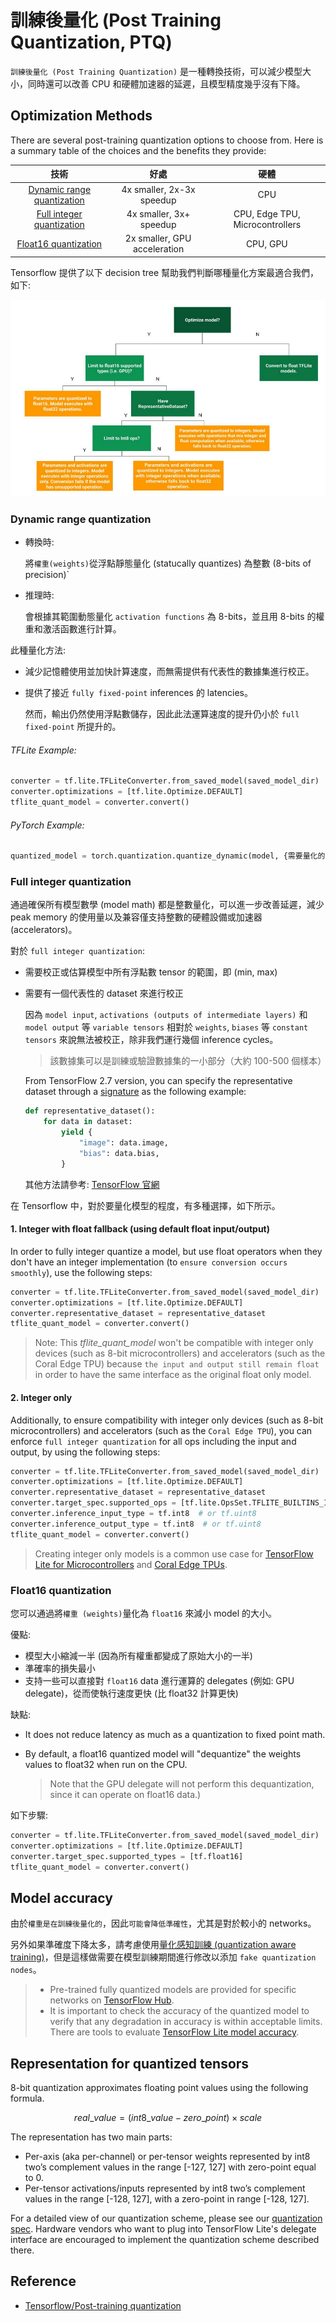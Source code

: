# 訓練後量化 (Post Training Quantization, PTQ)

`訓練後量化 (Post Training Quantization)` 是一種轉換技術，可以減少模型大小，同時還可以改善 CPU 和硬體加速器的延遲，且模型精度幾乎沒有下降。

## Optimization Methods

There are several post-training quantization options to choose from. Here is a summary table of the choices and the benefits they provide:

| 技術 | 好處 | 硬體 |
| :-: | :-: | :-: |
| [Dynamic range quantization](#dynamic-range-quantization) | 4x smaller, 2x-3x speedup | CPU |
| [Full integer quantization](#full-integer-quantization) | 4x smaller, 3x+ speedup | CPU, Edge TPU, Microcontrollers |
| [Float16 quantization](#float16-quantization)  | 2x smaller, GPU acceleration | CPU, GPU |

Tensorflow 提供了以下 decision tree 幫助我們判斷哪種量化方案最適合我們，如下:

![](images/PTQ.png)

### Dynamic range quantization

- 轉換時:

    將`權重(weights)`從浮點靜態量化 (statucally quantizes) 為整數 (8-bits of precision)`

- 推理時:

    會根據其範圍動態量化 `activation functions` 為 8-bits，並且用 8-bits 的權重和激活函數進行計算。

此種量化方法:

- 減少記憶體使用並加快計算速度，而無需提供有代表性的數據集進行校正。
- 提供了接近 `fully fixed-point` inferences 的 latencies。

    然而，輸出仍然使用浮點數儲存，因此此法運算速度的提升仍小於 `full fixed-point` 所提升的。

###### TFLite Example:

```python
converter = tf.lite.TFLiteConverter.from_saved_model(saved_model_dir)
converter.optimizations = [tf.lite.Optimize.DEFAULT]
tflite_quant_model = converter.convert()
```

###### PyTorch Example:

```python
quantized_model = torch.quantization.quantize_dynamic(model, {需要量化的layer}, dtype=torch.qint8)
```

### Full integer quantization

通過確保所有模型數學 (model math) 都是整數量化，可以進一步改善延遲，減少 peak memory 的使用量以及兼容僅支持整數的硬體設備或加速器 (accelerators)。

對於 `full integer quantization`:

- 需要校正或估算模型中所有浮點數 tensor 的範圍，即 (min, max)
- 需要有一個代表性的 dataset 來進行校正

    因為 `model input`, `activations (outputs of intermediate layers)` 和 `model output` 等 `variable tensors` 相對於 `weights`, `biases` 等 `constant tensors` 來說無法被校正，除非我們運行幾個 inference cycles。

    > 該數據集可以是訓練或驗證數據集的一小部分（大約 100-500 個樣本）

    From TensorFlow 2.7 version, you can specify the representative dataset through a [signature](https://www.tensorflow.org/lite/guide/signatures) as the following example:

    ```python
    def representative_dataset():
        for data in dataset:
            yield {
                "image": data.image,
                "bias": data.bias,
            }
    ```

    其他方法請參考: [TensorFlow 官網](https://www.tensorflow.org/lite/performance/post_training_quantization#full_integer_quantization)

在 Tensorflow 中，對於要量化模型的程度，有多種選擇，如下所示。

#### 1. Integer with float fallback (using default float input/output)

In order to fully integer quantize a model, but use float operators when they don't have an integer implementation (to `ensure conversion occurs smoothly`), use the following steps:

```python
converter = tf.lite.TFLiteConverter.from_saved_model(saved_model_dir)
converter.optimizations = [tf.lite.Optimize.DEFAULT]
converter.representative_dataset = representative_dataset
tflite_quant_model = converter.convert()
```

> Note: This *tflite_quant_model* won't be compatible with integer only devices (such as 8-bit microcontrollers) and accelerators (such as the Coral Edge TPU) because `the input and output still remain float` in order to have the same interface as the original float only model.

#### 2. Integer only

Additionally, to ensure compatibility with integer only devices (such as 8-bit microcontrollers) and accelerators (such as the `Coral Edge TPU`), you can enforce `full integer quantization` for all ops including the input and output, by using the following steps:

```python
converter = tf.lite.TFLiteConverter.from_saved_model(saved_model_dir)
converter.optimizations = [tf.lite.Optimize.DEFAULT]
converter.representative_dataset = representative_dataset
converter.target_spec.supported_ops = [tf.lite.OpsSet.TFLITE_BUILTINS_INT8]
converter.inference_input_type = tf.int8  # or tf.uint8
converter.inference_output_type = tf.int8  # or tf.uint8
tflite_quant_model = converter.convert()
```

> Creating integer only models is a common use case for [TensorFlow Lite for Microcontrollers](https://www.tensorflow.org/lite/microcontrollers) and [Coral Edge TPUs](https://coral.ai/).

### Float16 quantization

您可以通過將`權重 (weights)`量化為 `float16` 來減小 model 的大小。

優點:

- 模型大小縮減一半 (因為所有權重都變成了原始大小的一半)
- 準確率的損失最小
- 支持一些可以直接對 `float16` data 進行運算的 delegates (例如: GPU delegate)，從而使執行速度更快 (比 float32 計算更快)

缺點:

- It does not reduce latency as much as a quantization to fixed point math.

- By default, a float16 quantized model will "dequantize" the weights values to float32 when run on the CPU.

    > Note that the GPU delegate will not perform this dequantization, since it can operate on float16 data.)

如下步驟:

```python
converter = tf.lite.TFLiteConverter.from_saved_model(saved_model_dir)
converter.optimizations = [tf.lite.Optimize.DEFAULT]
converter.target_spec.supported_types = [tf.float16]
tflite_quant_model = converter.convert()
```

## Model accuracy

由於`權重是在訓練後量化的`，因此`可能會降低準確性`，尤其是對於較小的 networks。

另外如果準確度下降太多，請考慮使用[量化感知訓練 (quantization aware training)](https://www.tensorflow.org/model_optimization/guide/quantization/training)，但是這樣做需要在模型訓練期間進行修改以添加 `fake quantization nodes`。

> - Pre-trained fully quantized models are provided for specific networks on [TensorFlow Hub](https://tfhub.dev/s?deployment-format=lite&q=quantized).
> - It is important to check the accuracy of the quantized model to verify that any degradation in accuracy is within acceptable limits. There are tools to evaluate [TensorFlow Lite model accuracy](https://github.com/tensorflow/tensorflow/tree/master/tensorflow/lite/tools/evaluation/tasks).

## Representation for quantized tensors

8-bit quantization approximates floating point values using the following formula.

$$real\_value = (int8\_value - zero\_point) \times scale$$

The representation has two main parts:

- Per-axis (aka per-channel) or per-tensor weights represented by int8 two’s complement values in the range [-127, 127] with zero-point equal to 0.
- Per-tensor activations/inputs represented by int8 two’s complement values in the range [-128, 127], with a zero-point in range [-128, 127].

For a detailed view of our quantization scheme, please see our [quantization spec](https://www.tensorflow.org/lite/performance/quantization_spec). Hardware vendors who want to plug into TensorFlow Lite's delegate interface are encouraged to implement the quantization scheme described there.

## Reference

- [Tensorflow/Post-training quantization](https://www.tensorflow.org/lite/performance/post_training_quantization)
